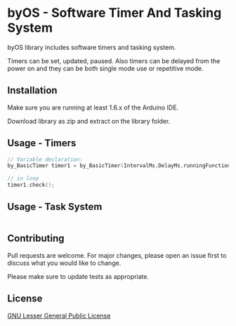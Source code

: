 # byOS - Software Timer And Tasking System

byOS library includes software timers and tasking system.

Timers can be set, updated, paused. Also timers can be delayed from the power on and they can be both single mode use or repetitive mode.

## Installation

Make sure you are running at least 1.6.x of the Arduino IDE.

Download library as zip and extract on the library folder. 

## Usage - Timers

```c
// Variable declaration:
by_BasicTimer timer1 = by_BasicTimer(IntervalMs,DelayMs,runningFunction,RepetitiveMod);

// in loop
timer1.check();
```

## Usage - Task System

```c

```


## Contributing
Pull requests are welcome. For major changes, please open an issue first to discuss what you would like to change.

Please make sure to update tests as appropriate.

## License
[GNU Lesser General Public License](https://www.gnu.org/licenses/lgpl-3.0.en.html)